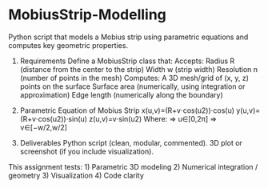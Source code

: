 # MobiusStrip-Modelling
Python script that models a Mobius strip using parametric equations and computes key geometric properties.

1. Requirements
      Define a MobiusStrip class that:
          Accepts:
                Radius R (distance from the center to the strip)
                Width w (strip width)
                Resolution n (number of points in the mesh)
         Computes:
                A 3D mesh/grid of (x, y, z) points on the surface
                Surface area (numerically, using integration or approximation)
                Edge length (numerically along the boundary)


2. Parametric Equation of Mobius Strip
    x(u,v)=(R+v⋅cos⁡(u2))⋅cos⁡(u)
    y(u,v)=(R+v⋅cos⁡(u2))⋅sin⁡(u)
    z(u,v)=v⋅sin⁡(u2)
        Where:
        => u∈[0,2π]
        => v∈[−w/2,w/2]

3. Deliverables
    Python script (clean, modular, commented).
    3D plot or screenshot (if you include visualization).


This assignment tests:
         1) Parametric 3D modeling
         2) Numerical integration / geometry
         3) Visualization
         4) Code clarity



